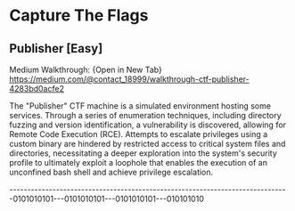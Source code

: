 # Capture The Flags

## Publisher [Easy]
Medium Walkthrough: {Open in New Tab} 
https://medium.com/@contact_18999/walkthrough-ctf-publisher-4283bd0acfe2 

The "Publisher" CTF machine is a simulated environment hosting some services. Through a series of enumeration techniques, including directory fuzzing and version identification, a vulnerability is discovered, allowing for Remote Code Execution (RCE). Attempts to escalate privileges using a custom binary are hindered by restricted access to critical system files and directories, necessitating a deeper exploration into the system's security profile to ultimately exploit a loophole that enables the execution of an unconfined bash shell and achieve privilege escalation.

------------------------------------------------------------------------------0101010101---0101010101---0101010101---010101010
